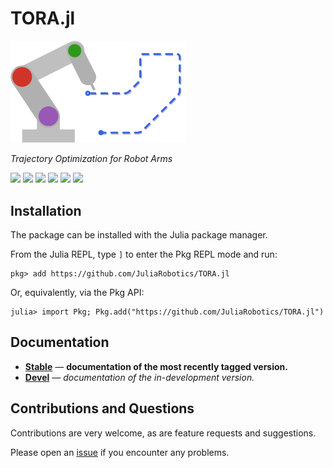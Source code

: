 # TORA.jl

<img src="./docs/src/assets/logo.svg" alt="TORA.jl logo" width="280px">

*Trajectory Optimization for Robot Arms*

[![][docs-stable-img]][docs-stable-url] [![][docs-dev-img]][docs-dev-url] [![][travis-img]][travis-url] [![][appveyor-img]][appveyor-url] [![][codecov-img]][codecov-url] [![][coveralls-img]][coveralls-url] 

## Installation

The package can be installed with the Julia package manager.

From the Julia REPL, type `]` to enter the Pkg REPL mode and run:
```
pkg> add https://github.com/JuliaRobotics/TORA.jl
```

Or, equivalently, via the Pkg API:
```
julia> import Pkg; Pkg.add("https://github.com/JuliaRobotics/TORA.jl")
```

## Documentation

- [**Stable**][docs-stable-url] &mdash; **documentation of the most recently tagged version.**
- [**Devel**][docs-dev-url] &mdash; *documentation of the in-development version.*

## Contributions and Questions

Contributions are very welcome, as are feature requests and suggestions.

Please open an [issue][issues-url] if you encounter any problems.

[docs-dev-img]: https://img.shields.io/badge/docs-dev-blue.svg
[docs-dev-url]: https://juliarobotics.org/TORA.jl/dev

[docs-stable-img]: https://img.shields.io/badge/docs-stable-blue.svg
[docs-stable-url]: https://juliarobotics.org/TORA.jl/stable

[travis-img]: https://travis-ci.com/ferrolho/TORA.jl.svg?branch=main&token=wa8UTQ2MKiuHJN6QRxtH
[travis-url]: https://travis-ci.com/ferrolho/TORA.jl

[appveyor-img]: https://ci.appveyor.com/api/projects/status/hxhsgmjeloa2rei6?svg=true
[appveyor-url]: https://ci.appveyor.com/project/ferrolho/tora-jl

[codecov-img]: https://codecov.io/gh/ferrolho/TORA.jl/branch/main/graph/badge.svg?token=7KDVBWH74I
[codecov-url]: https://codecov.io/gh/ferrolho/TORA.jl

[coveralls-img]: https://coveralls.io/repos/github/ferrolho/TORA.jl/badge.svg?branch=main
[coveralls-url]: https://coveralls.io/github/ferrolho/TORA.jl?branch=main

[issues-url]: https://github.com/JuliaRobotics/TORA.jl/issues
